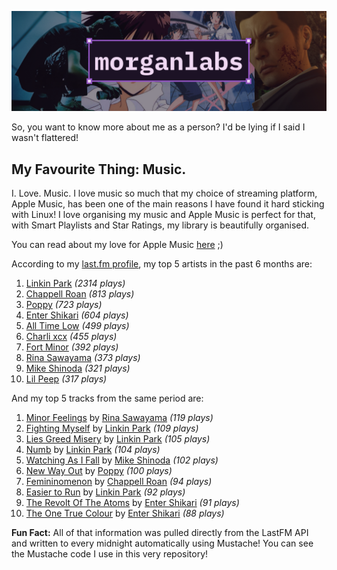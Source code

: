 [![GitHub Profile README banner that reads "morganlabs"](./.github/assets/banner_knowmore.png)](https://morganlabs.dev)

So, you want to know more about me as a person? I'd be lying if I said I wasn't
flattered!

## My Favourite Thing: Music.

I. Love. Music. I love music so much that my choice of streaming platform, Apple
Music, has been one of the main reasons I have found it hard sticking with
Linux! I love organising my music and Apple Music is perfect for that, with
Smart Playlists and Star Ratings, my library is beautifully organised.

You can read about my love for Apple Music
[here](https://www.morganlabs.dev/blog/why-i-love-apple-music) ;)

According to my [last.fm profile](https://last.fm/user/morganlabs), my top 5
artists in the past 6 months are:

1. [Linkin Park](https://www.last.fm/music/Linkin+Park) *(2314 plays)*
2. [Chappell Roan](https://www.last.fm/music/Chappell+Roan) *(813 plays)*
3. [Poppy](https://www.last.fm/music/Poppy) *(723 plays)*
4. [Enter Shikari](https://www.last.fm/music/Enter+Shikari) *(604 plays)*
5. [All Time Low](https://www.last.fm/music/All+Time+Low) *(499 plays)*
6. [Charli xcx](https://www.last.fm/music/Charli+xcx) *(455 plays)*
7. [Fort Minor](https://www.last.fm/music/Fort+Minor) *(392 plays)*
8. [Rina Sawayama](https://www.last.fm/music/Rina+Sawayama) *(373 plays)*
9. [Mike Shinoda](https://www.last.fm/music/Mike+Shinoda) *(321 plays)*
10. [Lil Peep](https://www.last.fm/music/Lil+Peep) *(317 plays)*

And my top 5 tracks from the same period are:

1. [Minor Feelings](https://www.last.fm/music/Rina+Sawayama/_/Minor+Feelings) by [Rina Sawayama](https://www.last.fm/music/Rina+Sawayama) *(119 plays)*
2. [Fighting Myself](https://www.last.fm/music/Linkin+Park/_/Fighting+Myself) by [Linkin Park](https://www.last.fm/music/Linkin+Park) *(109 plays)*
3. [Lies Greed Misery](https://www.last.fm/music/Linkin+Park/_/Lies+Greed+Misery) by [Linkin Park](https://www.last.fm/music/Linkin+Park) *(105 plays)*
4. [Numb](https://www.last.fm/music/Linkin+Park/_/Numb) by [Linkin Park](https://www.last.fm/music/Linkin+Park) *(104 plays)*
5. [Watching As I Fall](https://www.last.fm/music/Mike+Shinoda/_/Watching+As+I+Fall) by [Mike Shinoda](https://www.last.fm/music/Mike+Shinoda) *(102 plays)*
6. [New Way Out](https://www.last.fm/music/Poppy/_/New+Way+Out) by [Poppy](https://www.last.fm/music/Poppy) *(100 plays)*
7. [Femininomenon](https://www.last.fm/music/Chappell+Roan/_/Femininomenon) by [Chappell Roan](https://www.last.fm/music/Chappell+Roan) *(94 plays)*
8. [Easier to Run](https://www.last.fm/music/Linkin+Park/_/Easier+to+Run) by [Linkin Park](https://www.last.fm/music/Linkin+Park) *(92 plays)*
9. [The Revolt Of The Atoms](https://www.last.fm/music/Enter+Shikari/_/The+Revolt+Of+The+Atoms) by [Enter Shikari](https://www.last.fm/music/Enter+Shikari) *(91 plays)*
10. [The One True Colour](https://www.last.fm/music/Enter+Shikari/_/The+One+True+Colour) by [Enter Shikari](https://www.last.fm/music/Enter+Shikari) *(88 plays)*

**Fun Fact:** All of that information was pulled directly from the LastFM API
and written to every midnight automatically using Mustache! You can see the
Mustache code I use in this very repository!
